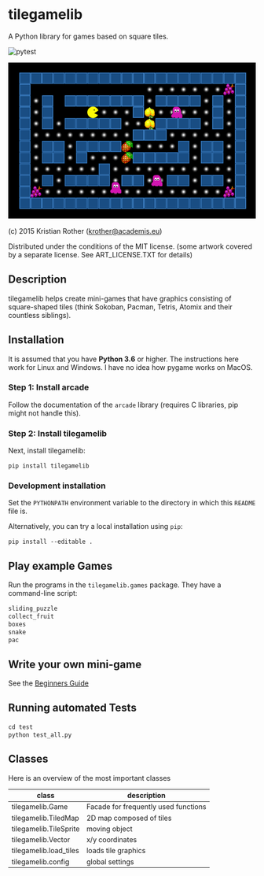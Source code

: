 
# tilegamelib

A Python library for games based on square tiles.

![pytest](https://github.com/krother/tilegamelib/workflows/Test/badge.svg)

![](screenshot.png)

(c) 2015 Kristian Rother (krother@academis.eu)

Distributed under the conditions of the MIT license.
(some artwork covered by a separate license. See ART_LICENSE.TXT for details)

## Description

tilegamelib helps create mini-games that have graphics consisting of square-shaped tiles (think Sokoban, Pacman, Tetris, Atomix and their countless siblings).


## Installation

It is assumed that you have **Python 3.6** or higher. The instructions here work for Linux and Windows.
I have no idea how pygame works on MacOS.

### Step 1: Install arcade

Follow the documentation of the `arcade` library
(requires C libraries, pip might not handle this).

### Step 2: Install tilegamelib

Next, install tilegamelib:

    pip install tilegamelib


### Development installation

Set the `PYTHONPATH` environment variable to the directory in which this `README` file is.

Alternatively, you can try a local installation using `pip`:

    pip install --editable .


## Play example Games

Run the programs in the `tilegamelib.games` package. They have a command-line script:

    sliding_puzzle
    collect_fruit
    boxes
    snake
    pac


## Write your own mini-game

See the [Beginners Guide](doc/README.md)

## Running automated Tests

    cd test
    python test_all.py


## Classes

Here is an overview of the most important classes

| class | description |
|-------|-------------|
| tilegamelib.Game | Facade for frequently used functions |
| tilegamelib.TiledMap | 2D map composed of tiles |
| tilegamelib.TileSprite | moving object |
| tilegamelib.Vector | x/y coordinates |
| tilegamelib.load_tiles | loads tile graphics |
| tilegamelib.config | global settings |

